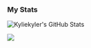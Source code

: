 ### My Stats
![Kyliekyler's GitHub Stats](https://github-readme-stats.vercel.app/api?username=Kyliekyler&show_icons=true&theme=gotham)

[![](https://github-readme-stats.vercel.app/api/top-langs/?username=Kyliekyler&layout=compact&theme=gotham&hide=Css)](https://github.com/Kyliekyler)
